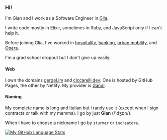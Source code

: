 ### Hi!

I'm Gian and I work as a Software Engineer in [Glia](https://www.glia.com/).

I write code mostly in Elixir, sometimes in Ruby, and JavaScript only if I can't help it.

Before joining Glia, I've worked in [hospitality]([url](https://amadeus.com/en)), [banking]([url](https://allitude.it/)), [urban mobility]([url](https://bolt.eu/)), and [Opera](https://www.opera.com/).

I'm a grad school dropout but I don't give up easily.

#### Web

I own the domains [gergel.im](https://www.gergel.im) and [ciccarelli.dev](https://ciccarelli.dev). One is hosted by GitHub Pages, the other by Netlify. My provider is [Gandi](https://gandi.net).

#### Naming

My complete name is long and Italian but I rarely use it (except when I sign contracts or talk with my mamma). I go by just **Gian** (/'dʒɒn/).

When I have to choose a nickname I go by `sturmer` or `increatore`.

<!--
[![My GitHub Stats](https://github-readme-stats.vercel.app/api/?username=sturmer&count_private=true&theme=tokyonight&showicons=true)]()
-->

[![My GitHub Language Stats](https://github-readme-stats.vercel.app/api/top-langs/?username=sturmer&langs_count=5&theme=tokyonight)]()

<!--
**sturmer/sturmer** is a ✨ _special_ ✨ repository because its `README.md` (this file) appears on your GitHub profile.

Here are some ideas to get you started:

- 🔭 I’m currently working on ...
- 🌱 I’m currently learning ...
- 👯 I’m looking to collaborate on ...
- 🤔 I’m looking for help with ...
- 💬 Ask me about ...
- 📫 How to reach me: ...
- 😄 Pronouns: ...
- ⚡ Fun fact: ...
-->


